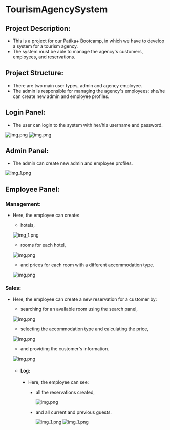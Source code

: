 # TourismAgencySystem

## Project Description:
- This is a project for our Patika+ Bootcamp, in which we have to develop a system for a tourism agency.
- The system must be able to manage the agency's customers, employees, and reservations.

## Project Structure:
- There are two main user types, admin and agency employee.
- The admin is responsible for managing the agency's employees; she/he can create new admin and employee profiles.

## Login Panel:
- The user can login to the system with her/his username and password.

![img.png](login.png) ![img.png](login.png)

## Admin Panel:
- The admin can create new admin and employee profiles.

![img_1.png](admin.png)

## Employee Panel:

### Management:
 
- Here, the employee can create:
  - hotels,
  
  ![img_1.png](employee.png)
  - rooms for each hotel,
  
  ![img.png](room.png)
  - and prices for each room with a different accommodation type.
  
  ![img.png](price.png)

### Sales:
 
- Here, the employee can create a new reservation for a customer by:
  - searching for an available room using the search panel,
  
  ![img.png](search.png)
  - selecting the accommodation type and calculating the price,
  
  ![img.png](reservation.png)
  - and providing the customer's information.
  
  ![img.png](guest.png)
  
  - #### Log:
    - Here, the employee can see:
      - all the reservations created,
    
        ![img.png](logres.png)
      - and all current and previous guests.
                                                      
        ![img_1.png](logguest.png) ![img_1.png](logguest.png)
